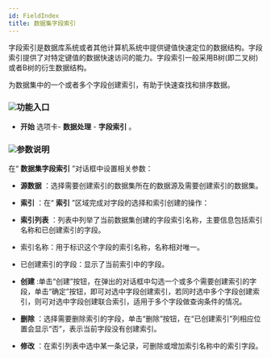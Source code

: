 ```yaml
---
id: FieldIndex
title: 数据集字段索引  
---  
```


字段索引是数据库系统或者其他计算机系统中提供键值快速定位的数据结构。字段索引提供了对特定键值的数据快速访问的能力。字段索引一般采用B树(即二叉树)或者B树的衍生数据结构。



为数据集中的一个或者多个字段创建索引，有助于快速查找和排序数据。



### ![](../../img/read.gif)功能入口



* **开始** 选项卡- **数据处理** - **字段索引** 。



### ![](../../img/read.gif)参数说明



在“ **数据集字段索引** ”对话框中设置相关参数：



* **源数据** ：选择需要创建索引的数据集所在的数据源及需要创建索引的数据集。

* **索引** ：在“ **索引** ”区域完成对字段的选择和索引创建的操作：

* **索引列表** ：列表中列举了当前数据集创建的字段索引名称，主要信息包括索引名称和已创建索引的字段。

* 索引名称：用于标识这个字段的索引名称，名称相对唯一。

* 已创建索引的字段：显示了当前索引中的字段。

* **创建** :单击“创建”按钮，在弹出的对话框中勾选一个或多个需要创建索引的字段，单击“确定”按钮，即可对选中字段创建索引，若同时选中多个字段创建索引，则可对选中字段创建联合索引，适用于多个字段做查询条件的情况。

* **删除** ：选择需要删除索引的字段，单击“删除”按钮，在“已创建索引”列相应位置会显示“否”，表示当前字段没有创建索引。

* **修改** ：在索引列表中选中某一条记录，可删除或增加索引名称中的索引字段。


